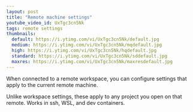 ```yaml
---
layout: post
title: "Remote machine settings"
youtube_video_id: UxTgc3cn5Nk
tags: remote settings
thumbnails:
  default: https://i.ytimg.com/vi/UxTgc3cn5Nk/default.jpg
  medium: https://i.ytimg.com/vi/UxTgc3cn5Nk/mqdefault.jpg
  high: https://i.ytimg.com/vi/UxTgc3cn5Nk/hqdefault.jpg
  standard: https://i.ytimg.com/vi/UxTgc3cn5Nk/sddefault.jpg
  maxres: https://i.ytimg.com/vi/UxTgc3cn5Nk/maxresdefault.jpg
---
```


When connected to a remote workspace, you can configure settings that apply to the current remote machine.

Unlike workspace settings, these apply to any project you open on that remote. Works in ssh, WSL, and dev containers.
